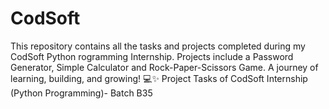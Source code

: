 # CodSoft
This repository contains all the tasks and projects completed during my CodSoft Python rogramming Internship. Projects include a Password Generator, Simple Calculator and Rock-Paper-Scissors Game. A journey of learning, building, and growing! 💻✨
Project Tasks of CodSoft Internship (Python Programming)- Batch B35
